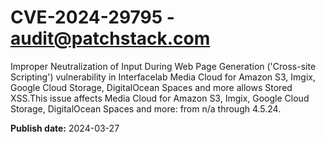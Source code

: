 # CVE-2024-29795 - audit@patchstack.com

Improper Neutralization of Input During Web Page Generation ('Cross-site Scripting') vulnerability in Interfacelab Media Cloud for Amazon S3, Imgix, Google Cloud Storage, DigitalOcean Spaces and more allows Stored XSS.This issue affects Media Cloud for Amazon S3, Imgix, Google Cloud Storage, DigitalOcean Spaces and more: from n/a through 4.5.24.



**Publish date:** 2024-03-27
